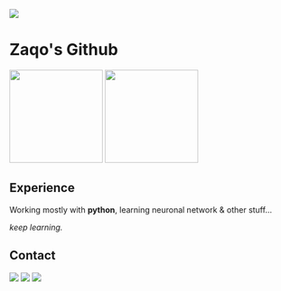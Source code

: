 ![](https://i.ibb.co/pWbVrCH/ZAQO-SLEEP.gif)
# Zaqo's Github
<div>
  <img height="165em" src="https://github-readme-stats.vercel.app/api?username=zaqoenv&show_icons=true"/>
  <img height="165em" src="https://github-readme-streak-stats.herokuapp.com/?user=zaqoenv"/>


</div>


## **Experience**

Working mostly with **python**, learning neuronal network & other stuff...

*keep learning.*



## **Contact**

<a href="https://t.me/zaqoref" target="_blank"><img src="https://img.shields.io/badge/Telegram-2CA5E0?style=for-the-badge&logo=telegram&logoColor=white" target="_blank"></a> <a href="mailto:zaqoru@protonmail.com" target="_blank"><img src="https://img.shields.io/badge/ProtonMail-8B89CC?style=for-the-badge&logo=protonmail&logoColor=white" target="_blank"></a>  <a href="https://www.discord.com" target="_blank"><img src="https://img.shields.io/badge/Discord-7289DA?style=for-the-badge&logo=discord&logoColor=white" target="_blank"></a> 


